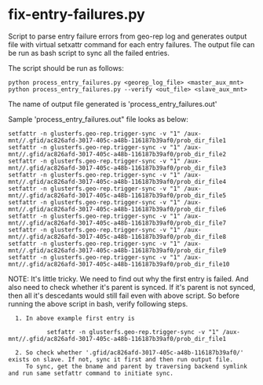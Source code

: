 # fix-entry-failures.py
Script to parse entry failure errors from geo-rep log
and generates output file with virtual setxattr command
for each entry failures. The output file can be run
as bash script to sync all the failed entries.
  
The script should be run as follows:
    
    python process_entry_failures.py <georep_log_file> <master_aux_mnt>
    python process_entry_failures.py --verify <out_file> <slave_aux_mnt>
    
The name of output file generated is 'process_entry_failures.out'

Sample 'process_entry_failures.out" file looks as below:
```
setfattr -n glusterfs.geo-rep.trigger-sync -v "1" /aux-mnt//.gfid/ac826afd-3017-405c-a48b-116187b39af0/prob_dir_file1
setfattr -n glusterfs.geo-rep.trigger-sync -v "1" /aux-mnt//.gfid/ac826afd-3017-405c-a48b-116187b39af0/prob_dir_file2
setfattr -n glusterfs.geo-rep.trigger-sync -v "1" /aux-mnt//.gfid/ac826afd-3017-405c-a48b-116187b39af0/prob_dir_file3
setfattr -n glusterfs.geo-rep.trigger-sync -v "1" /aux-mnt//.gfid/ac826afd-3017-405c-a48b-116187b39af0/prob_dir_file4
setfattr -n glusterfs.geo-rep.trigger-sync -v "1" /aux-mnt//.gfid/ac826afd-3017-405c-a48b-116187b39af0/prob_dir_file5
setfattr -n glusterfs.geo-rep.trigger-sync -v "1" /aux-mnt//.gfid/ac826afd-3017-405c-a48b-116187b39af0/prob_dir_file6
setfattr -n glusterfs.geo-rep.trigger-sync -v "1" /aux-mnt//.gfid/ac826afd-3017-405c-a48b-116187b39af0/prob_dir_file7
setfattr -n glusterfs.geo-rep.trigger-sync -v "1" /aux-mnt//.gfid/ac826afd-3017-405c-a48b-116187b39af0/prob_dir_file8
setfattr -n glusterfs.geo-rep.trigger-sync -v "1" /aux-mnt//.gfid/ac826afd-3017-405c-a48b-116187b39af0/prob_dir_file9
setfattr -n glusterfs.geo-rep.trigger-sync -v "1" /aux-mnt//.gfid/ac826afd-3017-405c-a48b-116187b39af0/prob_dir_file10
```


NOTE: It's little tricky. We need to find out why the first entry is failed. And also need to check whether it's parent
      is synced. If it's parent is not synced, then all it's descedants would still fail even with above script.
      So before running the above script in bash, verify following steps.

      1. In above example first entry is

               setfattr -n glusterfs.geo-rep.trigger-sync -v "1" /aux-mnt//.gfid/ac826afd-3017-405c-a48b-116187b39af0/prob_dir_file1

      2. So check whether '.gfid/ac826afd-3017-405c-a48b-116187b39af0/' exists on slave. If not, sync it first and then run output file.
         To sync, get the bname and parent by traversing backend symlink and run same setfattr command to initiate sync.
